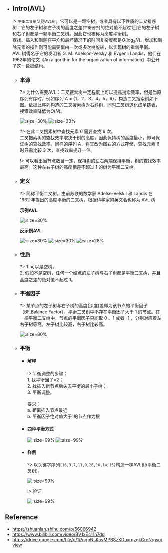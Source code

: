 * ## Intro(AVL)

    !> `平衡二叉树`又称`AVL树`。它可以是一颗空树，或者具有以下性质的二叉排序树：它的左子树和右子树的高度之差(`平衡因子`)的绝对值不超过1且它的左子树和右子树都是一颗平衡二叉树。因此它也被称为高度平衡树。
    <br>查找、插入和删除在平均和最坏情况下的时间复杂度都是$O(\log_2 N)$。增加和删除元素的操作则可能需要借由一次或多次树旋转，以实现树的重新平衡。
    <br>AVL 树得名于它的发明者 G. M. Adelson-Velsky 和 Evgenii Landis，他们在1962年的论文《An algorithm for the organization of information》中公开了这一数据结构。

    + ### 来源

        ?> 为什么需要AVL：二叉搜索树一定程度上可以提高搜索效率，但是当原序列有序时，例如序列 A = {1，2，3，4，5，6}，构造二叉搜索树如下图。依据此序列构造的二叉搜索树为右斜树，同时二叉树退化成单链表，搜索效率降低为$O(N)$。

        ![](/.images/algo/tree/tree-AVL-01.png ':size=30%')
        ![](/.images/algo/tree/tree-AVL-02.png ':size=33%')

        ?> 在此二叉搜索树中查找元素 6 需要查找 6 次。
        <br>二叉搜索树的查找效率取决于树的高度，因此保持树的高度最小，即可保证树的查找效率。同样的序列 A，将其改为图右的方式存储，查找元素 6 时只需比较 3 次，查找效率提升一倍。
        
        !> 可以看出当节点数目一定，保持树的左右两端保持平衡，树的查找效率最高。这种左右子树的高度相差不超过 1 的树为平衡二叉树。

    
    + ### 定义

        ?> 简称平衡二叉树。由前苏联的数学家 Adelse-Velskil 和 Landis 在 1962 年提出的高度平衡的二叉树，根据科学家的英文名也称为 AVL 树

        **示例AVL**.

        ![](/.images/algo/tree/tree-AVL-03.png ':size=30%')

        **反示例AVL**.

        ![](/.images/algo/tree/tree-AVL-no-01.png ':size=30%')
        ![](/.images/algo/tree/tree-AVL-no-02.png ':size=30%')
        ![](/.images/algo/tree/tree-AVL-no-03.png ':size=28%')
        
    + ### 性质

        ?> 1. 可以是空树。
        <br>2. 假如不是空树，任何一个结点的左子树与右子树都是平衡二叉树，并且高度之差的绝对值不超过 1。

    + ### 平衡因子

        ?> 某节点的左子树与右子树的高度(深度)差即为该节点的平衡因子（BF,Balance Factor），平衡二叉树中不存在平衡因子大于 1 的节点。在一棵平衡二叉树中，节点的平衡因子只能取 0 、1 或者 -1 ，分别对应着左右子树等高，左子树比较高，右子树比较高。

        ![](/.images/algo/tree/tree-bf-01.png ':size=80%')

    + ### 平衡

        - #### 解释

            !> 平衡调整的步骤：
            <br>1. 找平衡因子=2；
            <br>2. 找插入新节点后失去平衡的最小子树；
            <br>3. 平衡调整。
            <br><br>要求：
            <br>a. 距离插入节点最近 
            <br>b. 平衡因子绝对值大于1的节点作为根
        
        - #### 四种平衡方式

            ![](/.images/algo/tree/tree-AVL-adjust-01.png ':size=99%')
            ![](/.images/algo/tree/tree-AVL-adjust-02.png ':size=99%')

        - #### 样例

            ?> 以关键字序列`[16,3,7,11,9,26,18,14,15]`构造一棵AVL树(平衡二叉树)。

            ![](/.images/algo/tree/tree-AVL-demo-01.png ':size=99%')

            !> 验证

            ![](/.images/algo/tree/tree-AVL-demo-02.png ':size=99%')





## Reference
* https://zhuanlan.zhihu.com/p/56066942
* https://www.bilibili.com/video/BV1xE411h7dd
* https://drive.google.com/file/d/1i7ngpNsKovMPB8zXDuxrqzgkCreNrgso/view